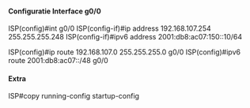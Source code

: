 #### Configuratie Interface g0/0

ISP(config)#int g0/0
ISP(config-if)#ip address 192.168.107.254 255.255.255.248
ISP(config-if)#ipv6 address 2001:db8:ac07:150::10/64

ISP(config)#ip route 192.168.107.0 255.255.255.0 g0/0
ISP(config)#ipv6 route 2001:db8:ac07::/48 g0/0

#### Extra

ISP#copy running-config startup-config
